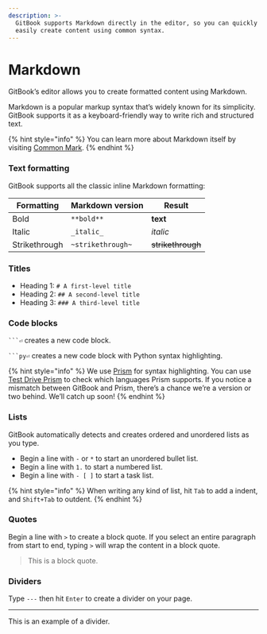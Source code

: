 ```yaml
---
description: >-
  GitBook supports Markdown directly in the editor, so you can quickly and
  easily create content using common syntax.
---
```


# Markdown

GitBook’s editor allows you to create formatted content using Markdown.

Markdown is a popular markup syntax that’s widely known for its simplicity. GitBook supports it as a keyboard-friendly way to write rich and structured text.

{% hint style="info" %}
You can learn more about Markdown itself by visiting [Common Mark](https://commonmark.org/help/).
{% endhint %}

### Text formatting <a href="#text-formatting" id="text-formatting"></a>

GitBook supports all the classic inline Markdown formatting:

| Formatting    | Markdown version  | Result            |
| ------------- | ----------------- | ----------------- |
| Bold          | `**bold**`        | **text**          |
| Italic        | `_italic_`        | _italic_          |
| Strikethrough | `~strikethrough~` | ~~strikethrough~~ |

### Titles

* Heading 1: `# A first-level title`
* Heading 2: `## A second-level title`
* Heading 3: `### A third-level title`

### Code blocks

` ```⏎ ` creates a new code block.

` ```py⏎ ` creates a new code block with Python syntax highlighting.

{% hint style="info" %}
We use [Prism](https://github.com/PrismJS/prism) for syntax highlighting. You can use [Test Drive Prism](https://prismjs.com/test.html#language=markup) to check which languages Prism supports. If you notice a mismatch between GitBook and Prism, there’s a chance we’re a version or two behind. We’ll catch up soon!
{% endhint %}

### Lists

GitBook automatically detects and creates ordered and unordered lists as you type.

* Begin a line with `-` or `*` to start an unordered bullet list.
* Begin a line with `1.` to start a numbered list.
* Begin a line with `- [ ]` to start a task list.

{% hint style="info" %}
When writing any kind of list, hit `Tab` to add a indent, and `Shift+Tab` to outdent.
{% endhint %}

### Quotes

Begin a line with `>` to create a block quote. If you select an entire paragraph from start to end, typing `>` will wrap the content in a block quote.

> This is a block quote.

### Dividers

Type `---` then hit `Enter` to create a divider on your page.

***

This is an example of a divider.
